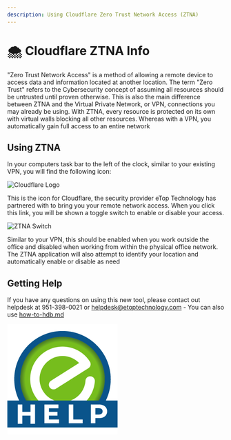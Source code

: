 ```yaml
---
description: Using Cloudflare Zero Trust Network Access (ZTNA)
---
```


# 🌨 Cloudflare ZTNA Info

"Zero Trust Network Access" is a method of allowing a remote device to access data and information located at another location. The term "Zero Trust" refers to the Cybersecurity concept of assuming all resources should be untrusted until proven otherwise. This is also the main difference between ZTNA and the Virtual Private Network, or VPN, connections you may already be using. With ZTNA, every resource is protected on its own with virtual walls blocking all other resources. Whereas with a VPN, you automatically gain full access to an entire network

## Using ZTNA

In your computers task bar to the left of the clock, similar to your existing VPN, you will find the following icon:&#x20;

![Cloudflare Logo](https://cdn.changelog.com/uploads/icons/news\_sources/nG/icon\_small.png)

This is the icon for Cloudflare, the security provider eTop Technology has partnered with to bring you your remote network access. When you click this link, you will be shown a toggle switch to enable or disable your access.&#x20;

![ZTNA Switch](https://etopassetstore.blob.core.windows.net/publicassets/DocPics/tzclFBAKs2.png)

Similar to your VPN, this should be enabled when you work outside the office and disabled when working from within the physical office network. The ZTNA application will also attempt to identify your location and automatically enable or disable as need

## Getting Help

If you have any questions on using this new tool, please contact out helpdesk at 951-398-0021 or [helpdesk@etoptechnology.com](mailto:helpdesk@etoptechnology.com) - You can also use [how-to-hdb.md](../../../welcome-to-working-with-etop/helpdesk-buttons/how-to-hdb.md "mention")

&#x20;![](<../../../../.gitbook/assets/image (2) (2).png>)&#x20;
